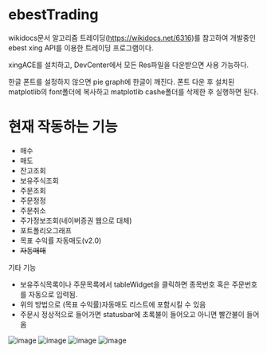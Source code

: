 # ebestTrading


 wikidocs문서 알고리즘 트레이딩(https://wikidocs.net/6316)를 참고하여 개발중인
ebest xing API를 이용한 트레이딩 프로그램이다.

xingACE를 설치하고, DevCenter에서 모든 Res파일을 다운받으면 사용 가능하다.

한글 폰트를 설정하지 않으면 pie graph에 한글이 깨진다.
폰트 다운 후 설치된 matplotlib의 font폴더에 복사하고 matplotlib cashe폴더를 삭제한 후 실행하면 된다.


# 현재 작동하는 기능

- 매수
- 매도
- 잔고조회
- 보유주식조회
- 주문조회
- 주문정정
- 주문취소
- 주가정보조회(네이버증권 웹으로 대체)
- 포트폴리오그래프
- 목표 수익률 자동매도(v2.0)
- ~~자동매매~~

기타 기능
- 보유주식목록이나 주문목록에서 tableWidget을 클릭하면 종목번호 혹은 주문번호를 자동으로 입력됨.
- 위의 방법으로 (목표 수익률)자동매도 리스트에 포함시킬 수 있음 
- 주문시 정상적으로 들어가면 statusbar에 초록불이 들어오고 아니면 빨간불이 들어옴

![image](https://user-images.githubusercontent.com/28619620/112286970-388fd000-8ccf-11eb-8d81-668d46f63a7a.png)
![image](https://user-images.githubusercontent.com/28619620/112286670-e484eb80-8cce-11eb-9104-6215a2270604.png)
![image](https://user-images.githubusercontent.com/28619620/112286555-c7e8b380-8cce-11eb-9dbe-c9d43991da1b.png)
![image](https://user-images.githubusercontent.com/28619620/112286383-9cfe5f80-8cce-11eb-9bbb-989a06e99c2e.png)
